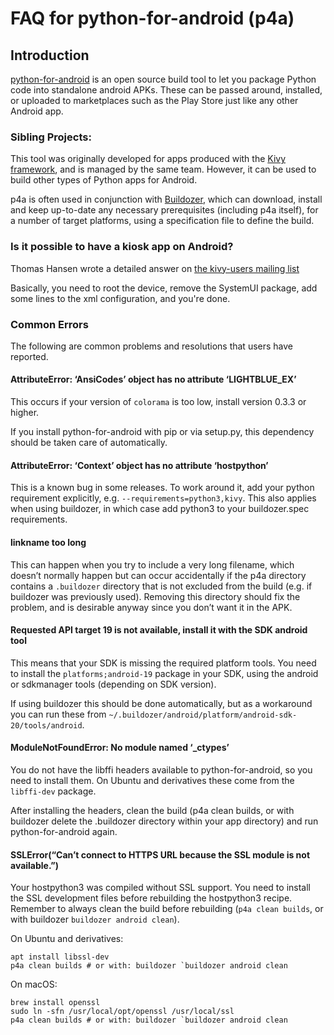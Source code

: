 # FAQ for python-for-android (p4a)

## Introduction

[python-for-android](https://python-for-android.readthedocs.io/) is an open
source build tool to let you package Python code into standalone android APKs.
These can be passed around, installed, or uploaded to marketplaces such as the
Play Store just like any other Android app.

### Sibling Projects:

This tool was originally developed for apps produced with
the [Kivy framework](https://github.com/kivy/kivy), and is
managed by the same team. However, it can be used to build other types of Python
apps for Android.

p4a is often used in conjunction
with [Buildozer](https://github.com/kivy/buildozer), which can download, install
and keep up-to-date any necessary prerequisites (including p4a itself), for a
number of target platforms, using a specification file to define the build.

### Is it possible to have a kiosk app on Android?

Thomas Hansen wrote a detailed answer
on [the kivy-users mailing list](https://groups.google.com/d/msg/kivy-users/QKoCekAR1c0/yV-85Y_iAwoJ)

Basically, you need to root the device, remove the SystemUI package, add some
lines to the xml configuration, and you're done.

### Common Errors

The following are common problems and resolutions that users have reported.

#### AttributeError: ‘AnsiCodes’ object has no attribute ‘LIGHTBLUE_EX’

This occurs if your version of `colorama` is too low, install version 0.3.3 or
higher.

If you install python-for-android with pip or via setup.py, this dependency
should be taken care of automatically.

#### AttributeError: ‘Context’ object has no attribute ‘hostpython’

This is a known bug in some releases. To work around it, add your python
requirement explicitly, e.g. `--requirements=python3,kivy`. This also applies
when using buildozer, in which case add python3 to your buildozer.spec
requirements.

#### linkname too long

This can happen when you try to include a very long filename, which doesn’t
normally happen but can occur accidentally if the p4a directory contains a
`.buildozer` directory that is not excluded from the build (e.g. if buildozer
was previously used). Removing this directory should fix the problem, and is
desirable anyway since you don’t want it in the APK.

#### Requested API target 19 is not available, install it with the SDK android tool

This means that your SDK is missing the required platform tools. You need to
install the `platforms;android-19` package in your SDK, using the android or
sdkmanager tools (depending on SDK version).

If using buildozer this should be done automatically, but as a workaround you
can run these from `~/.buildozer/android/platform/android-sdk-20/tools/android`.

#### ModuleNotFoundError: No module named ‘_ctypes’

You do not have the libffi headers available to python-for-android, so you need
to install them. On Ubuntu and derivatives these come from the `libffi-dev`
package.

After installing the headers, clean the build (p4a clean builds, or with
buildozer delete the .buildozer directory within your app directory) and run
python-for-android again.

#### SSLError(“Can’t connect to HTTPS URL because the SSL module is not available.”)
Your hostpython3 was compiled without SSL support. You need to install the SSL
development files before rebuilding the hostpython3 recipe. Remember to always
clean the build before rebuilding (`p4a clean builds`, or with buildozer `buildozer
android clean`).

On Ubuntu and derivatives:

    apt install libssl-dev
    p4a clean builds # or with: buildozer `buildozer android clean

On macOS:

    brew install openssl
    sudo ln -sfn /usr/local/opt/openssl /usr/local/ssl
    p4a clean builds # or with: buildozer `buildozer android clean

